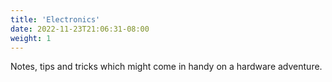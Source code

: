 ```yaml
---
title: 'Electronics'
date: 2022-11-23T21:06:31-08:00
weight: 1
---
```


Notes, tips and tricks which might come in handy on a hardware adventure.
